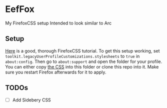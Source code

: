 # EefFox
My FirefoxCSS setup
Intended to look similar to Arc

## Setup
[Here](https://mrotherguy.github.io/ToyfoCSS/) is a good, thorough FirefoxCSS tutorial. 
To get this setup working, set `toolkit.legacyUserProfileCustomizations.stylesheets` to `true` in `about:config`.
Then go to `about:support` and open the folder for your profile. You can either copy [the CSS](userChrome.css)
into this folder or clone this repo into it. Make sure you restart Firefox afterwards for it to apply.

## TODOs
- [ ] Add Sidebery CSS

